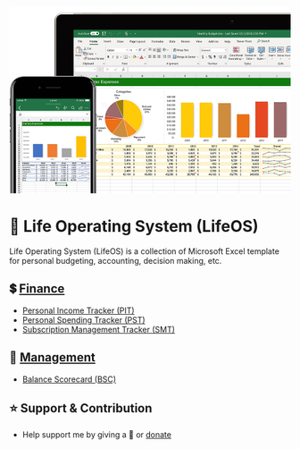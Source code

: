 <p align="center"><img src="screenshot.jpg"></p>

# 🧩 Life Operating System (LifeOS)

Life Operating System (LifeOS) is a collection of Microsoft Excel template for personal budgeting, accounting, decision making, etc.

## 💲 [Finance](templates/finance)
- [Personal Income Tracker (PIT)](https://github.com/agung2001/life-operating-system/blob/d07f49c48557291bdd4fc6741f9159733ef38c49/templates/finance/Personal%20Income%20Tracker%20(PIT).xlsx)
- [Personal Spending Tracker (PST)](https://github.com/agung2001/life-operating-system/blob/c6319abe7f6b5c4101691d181e9cf1c78893ca88/templates/finance/Personal%20Spending%20Tracker%20(PST).xlsx)
- [Subscription Management Tracker (SMT)](https://github.com/agung2001/life-operating-system/blob/7a5ae10cda07f98cf2bc94480719ee50e8e21c8a/templates/finance/Subscription%20Management%20Template%20(SMT).xlsx)

## 💼 [Management](templates/management)
- [Balance Scorecard (BSC)](https://github.com/agung2001/life-operating-system/blob/3897377aca317fa72edab65a61139225c355f428/templates/management/Balance%20Scorecard%20(BSC).xlsx)

## ⭐️ Support & Contribution
- Help support me by giving a 🌟 or [donate][website]

[website]: https://agung2001.github.io